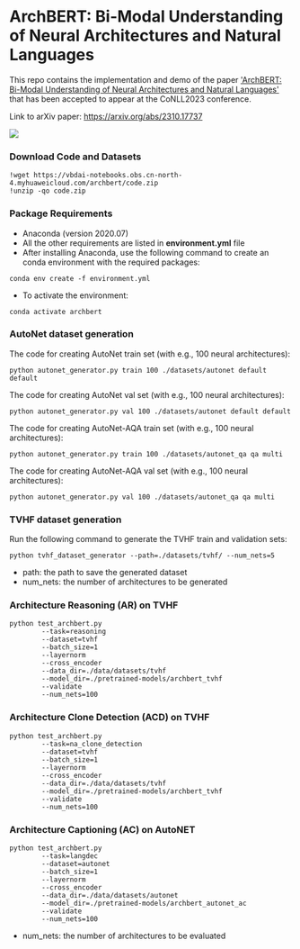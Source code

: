 # ArchBERT: Bi-Modal Understanding of Neural Architectures and Natural Languages
This repo contains the implementation and demo of the paper ['ArchBERT: Bi-Modal Understanding of Neural Architectures and Natural Languages'](https://aclanthology.org/2023.conll-1.7/) that has been accepted to appear at the CoNLL2023 conference.

Link to arXiv paper: https://arxiv.org/abs/2310.17737

![](https://vbdai-notebooks.obs.cn-north-4.myhuaweicloud.com/archbert/framework.png)

### Download Code and Datasets
```
!wget https://vbdai-notebooks.obs.cn-north-4.myhuaweicloud.com/archbert/code.zip
!unzip -qo code.zip
```

### Package Requirements
- Anaconda (version 2020.07)
- All the other requirements are listed in **environment.yml** file
- After installing Anaconda, use the following command to create an conda environment with the required packages:
```
conda env create -f environment.yml
```

- To activate the environment:
```
conda activate archbert
```

### AutoNet dataset generation

The code for creating AutoNet train set (with e.g., 100 neural architectures):
```
python autonet_generator.py train 100 ./datasets/autonet default default
```
The code for creating AutoNet val set (with e.g., 100 neural architectures):
```
python autonet_generator.py val 100 ./datasets/autonet default default
```
The code for creating AutoNet-AQA train set (with e.g., 100 neural architectures):
```
python autonet_generator.py train 100 ./datasets/autonet_qa qa multi
```
The code for creating AutoNet-AQA val set (with e.g., 100 neural architectures):
```
python autonet_generator.py val 100 ./datasets/autonet_qa qa multi
```

### TVHF dataset generation
Run the following command to generate the TVHF train and validation sets:
```
python tvhf_dataset_generator --path=./datasets/tvhf/ --num_nets=5
```
- path: the path to save the generated dataset
- num_nets: the number of architectures to be generated

### Architecture Reasoning (AR) on TVHF
```
python test_archbert.py
        --task=reasoning
        --dataset=tvhf
        --batch_size=1
        --layernorm
        --cross_encoder
        --data_dir=./data/datasets/tvhf
        --model_dir=./pretrained-models/archbert_tvhf
        --validate
        --num_nets=100
```

### Architecture Clone Detection (ACD) on TVHF
```
python test_archbert.py
        --task=na_clone_detection
        --dataset=tvhf
        --batch_size=1
        --layernorm
        --cross_encoder
        --data_dir=./data/datasets/tvhf
        --model_dir=./pretrained-models/archbert_tvhf
        --validate
        --num_nets=100
```
### Architecture Captioning (AC) on AutoNET
```
python test_archbert.py
        --task=langdec
        --dataset=autonet
        --batch_size=1
        --layernorm
        --cross_encoder
        --data_dir=./data/datasets/autonet
        --model_dir=./pretrained-models/archbert_autonet_ac
        --validate
        --num_nets=100
```

- num_nets: the number of architectures to be evaluated